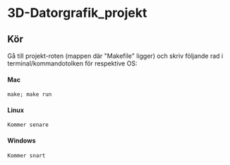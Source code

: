 3D-Datorgrafik_projekt 
======================


Kör
---
Gå till projekt-roten (mappen där "Makefile" ligger) och skriv följande rad i terminal/kommandotolken för respektive OS:

#### Mac

	make; make run

#### Linux

	Kommer senare

#### Windows

	Kommer snart
